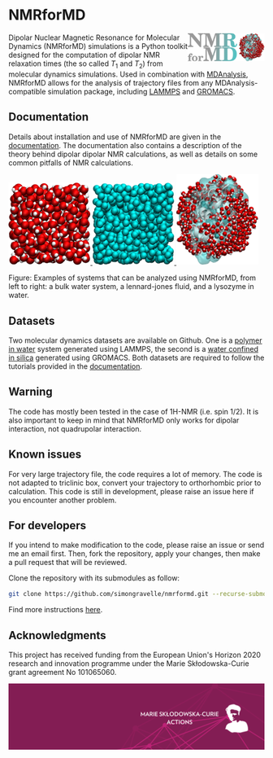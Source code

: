 # NMRforMD

<a href="webp">
  <img src="docs/source/figures/logo/logo-b.png" align="right" width="30%"/>
</a>

Dipolar Nuclear Magnetic Resonance for Molecular Dynamics
(NMRforMD) simulations
is a Python toolkit designed for the computation of
dipolar NMR relaxation times (the so called $T_1$ and $T_2$)
from molecular dynamics simulations.
Used in combination with [MDAnalysis](https://www.mdanalysis.org/),
NMRforMD allows for the analysis of trajectory
files from any MDAnalysis-compatible simulation package, including
[LAMMPS](https://www.lammps.org/) and [GROMACS](https://www.gromacs.org/).

## Documentation

Details about installation and use of NMRforMD
are given in the [documentation](https://nmrformd.readthedocs.io/en/latest/).
The documentation also contains a description of
the theory behind dipolar dipolar NMR calculations, as well as
details on some common pitfalls of NMR calculations.

<p float="left">
    <a href="https://nmrformd.readthedocs.io/en/latest/">
        <img src="avatars/bulk-water.png" width="32%" />
    </a>
    <a href="https://nmrformd.readthedocs.io/en/latest/">
        <img src="avatars/lennard-jones-fluid.png" width="32%" />
    </a>
    <a href="https://nmrformd.readthedocs.io/en/latest/">
        <img src="avatars/lysozyme-in-water.png" width="32%" />
    </a>
</p>

Figure: Examples of systems that can be analyzed using NMRforMD,
from left to right: a bulk water system, a lennard-jones fluid,
and a lysozyme in water.

## Datasets

Two molecular dynamics datasets are available on Github. One 
is a [polymer in water](https://github.com/simongravelle/polymer-in-water.git) system generated using LAMMPS, 
the second is a [water confined in silica](https://github.com/simongravelle/water-in-silica.git)
generated using GROMACS. Both datasets are required to follow the tutorials
provided in the [documentation](https://nmrformd.readthedocs.io/en/latest/).

## Warning

The code has mostly been tested in the case of 1H-NMR (i.e. spin 1/2).
It is also important to keep in mind that NMRforMD only works for
dipolar interaction, not quadrupolar interaction.

## Known issues

For very large trajectory file, the code requires a lot of memory.
The code is not adapted to triclinic box, convert your trajectory
to orthorhombic prior to calculation. This code is still in development,
please raise an issue here if you encounter another problem.

## For developers

If you intend to make modification to the code, please raise an issue or send me an email
first. Then, fork the repository, apply your changes, then make a pull request
that will be reviewed.

Clone the repository with its submodules as follow:

``` bash
git clone https://github.com/simongravelle/nmrformd.git --recurse-submodule
```

Find more instructions [here](developers/README.md).

## Acknowledgments

This project has received funding from the European
Union's Horizon 2020 research and innovation programme
under the Marie Skłodowska-Curie grant agreement No 101065060.

![MSCA image](docs/source/figures/logo/msca.png)

